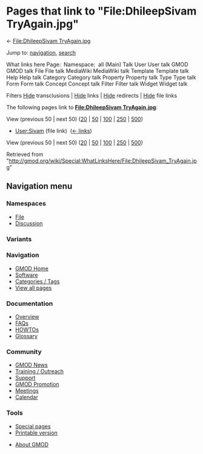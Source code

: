 <div id="mw-page-base" class="noprint">

</div>

<div id="mw-head-base" class="noprint">

</div>

<div id="content" class="mw-body" role="main">

<span id="top"></span>

<div id="mw-js-message" style="display:none;">

</div>



# <span dir="auto">Pages that link to "File:DhileepSivam TryAgain.jpg"</span>

<div id="bodyContent">

<div id="contentSub">

← [File:DhileepSivam
TryAgain.jpg](/wiki/File:DhileepSivam_TryAgain.jpg "File:DhileepSivam TryAgain.jpg")

</div>

<div id="jump-to-nav" class="mw-jump">

Jump to: [navigation](#mw-navigation), [search](#p-search)

</div>

<div id="mw-content-text">

What links here Page:  Namespace:  all (Main) Talk User User talk GMOD
GMOD talk File File talk MediaWiki MediaWiki talk Template Template talk
Help Help talk Category Category talk Property Property talk Type Type
talk Form Form talk Concept Concept talk Filter Filter talk Widget
Widget talk

Filters
[Hide](/mediawiki/index.php?title=Special:WhatLinksHere/File:DhileepSivam_TryAgain.jpg&hidetrans=1 "Special:WhatLinksHere/File:DhileepSivam TryAgain.jpg")
transclusions \|
[Hide](/mediawiki/index.php?title=Special:WhatLinksHere/File:DhileepSivam_TryAgain.jpg&hidelinks=1 "Special:WhatLinksHere/File:DhileepSivam TryAgain.jpg")
links \|
[Hide](/mediawiki/index.php?title=Special:WhatLinksHere/File:DhileepSivam_TryAgain.jpg&hideredirs=1 "Special:WhatLinksHere/File:DhileepSivam TryAgain.jpg")
redirects \|
[Hide](/mediawiki/index.php?title=Special:WhatLinksHere/File:DhileepSivam_TryAgain.jpg&hideimages=1 "Special:WhatLinksHere/File:DhileepSivam TryAgain.jpg")
file links

The following pages link to **[File:DhileepSivam
TryAgain.jpg](/wiki/File:DhileepSivam_TryAgain.jpg "File:DhileepSivam TryAgain.jpg")**:

View (previous 50 \| next 50)
([20](/mediawiki/index.php?title=Special:WhatLinksHere/File:DhileepSivam_TryAgain.jpg&limit=20 "Special:WhatLinksHere/File:DhileepSivam TryAgain.jpg")
\|
[50](/mediawiki/index.php?title=Special:WhatLinksHere/File:DhileepSivam_TryAgain.jpg&limit=50 "Special:WhatLinksHere/File:DhileepSivam TryAgain.jpg")
\|
[100](/mediawiki/index.php?title=Special:WhatLinksHere/File:DhileepSivam_TryAgain.jpg&limit=100 "Special:WhatLinksHere/File:DhileepSivam TryAgain.jpg")
\|
[250](/mediawiki/index.php?title=Special:WhatLinksHere/File:DhileepSivam_TryAgain.jpg&limit=250 "Special:WhatLinksHere/File:DhileepSivam TryAgain.jpg")
\|
[500](/mediawiki/index.php?title=Special:WhatLinksHere/File:DhileepSivam_TryAgain.jpg&limit=500 "Special:WhatLinksHere/File:DhileepSivam TryAgain.jpg"))

- [User:Sivam](/wiki/User:Sivam "User:Sivam") (file link) ‎
  <span class="mw-whatlinkshere-tools">([←
  links](/mediawiki/index.php?title=Special:WhatLinksHere&target=User%3ASivam "Special:WhatLinksHere"))</span>

View (previous 50 \| next 50)
([20](/mediawiki/index.php?title=Special:WhatLinksHere/File:DhileepSivam_TryAgain.jpg&limit=20 "Special:WhatLinksHere/File:DhileepSivam TryAgain.jpg")
\|
[50](/mediawiki/index.php?title=Special:WhatLinksHere/File:DhileepSivam_TryAgain.jpg&limit=50 "Special:WhatLinksHere/File:DhileepSivam TryAgain.jpg")
\|
[100](/mediawiki/index.php?title=Special:WhatLinksHere/File:DhileepSivam_TryAgain.jpg&limit=100 "Special:WhatLinksHere/File:DhileepSivam TryAgain.jpg")
\|
[250](/mediawiki/index.php?title=Special:WhatLinksHere/File:DhileepSivam_TryAgain.jpg&limit=250 "Special:WhatLinksHere/File:DhileepSivam TryAgain.jpg")
\|
[500](/mediawiki/index.php?title=Special:WhatLinksHere/File:DhileepSivam_TryAgain.jpg&limit=500 "Special:WhatLinksHere/File:DhileepSivam TryAgain.jpg"))

</div>

<div class="printfooter">

Retrieved from
"<http://gmod.org/wiki/Special:WhatLinksHere/File:DhileepSivam_TryAgain.jpg>"

</div>

<div id="catlinks" class="catlinks catlinks-allhidden">

</div>

<div class="visualClear">

</div>

</div>

</div>

<div id="mw-navigation">

## Navigation menu

<div id="mw-head">



<div id="left-navigation">

<div id="p-namespaces" class="vectorTabs" role="navigation"
aria-labelledby="p-namespaces-label">

### Namespaces

- <span id="ca-nstab-image"><a href="/wiki/File:DhileepSivam_TryAgain.jpg" accesskey="c"
  title="View the file page [c]">File</a></span>
- <span id="ca-talk"><a
  href="/mediawiki/index.php?title=File_talk:DhileepSivam_TryAgain.jpg&amp;action=edit&amp;redlink=1"
  accesskey="t"
  title="Discussion about the content page [t]">Discussion</a></span>

</div>

<div id="p-variants" class="vectorMenu emptyPortlet" role="navigation"
aria-labelledby="p-variants-label">

### 

### Variants[](#)

<div class="menu">

</div>

</div>

</div>





</div>

</div>

</div>

<div id="mw-panel">

<div id="p-logo" role="banner">

<a href="/wiki/Main_Page"
style="background-image: url(http://gmod.org/images/GMOD-cogs.png);"
title="Visit the main page"></a>

</div>

<div id="p-Navigation" class="portal" role="navigation"
aria-labelledby="p-Navigation-label">

### Navigation

<div class="body">

- <span id="n-GMOD-Home">[GMOD Home](/wiki/Main_Page)</span>
- <span id="n-Software">[Software](/wiki/GMOD_Components)</span>
- <span id="n-Categories-.2F-Tags">[Categories /
  Tags](/wiki/Categories)</span>
- <span id="n-View-all-pages">[View all
  pages](/wiki/Special:AllPages)</span>

</div>

</div>

<div id="p-Documentation" class="portal" role="navigation"
aria-labelledby="p-Documentation-label">

### Documentation

<div class="body">

- <span id="n-Overview">[Overview](/wiki/Overview)</span>
- <span id="n-FAQs">[FAQs](/wiki/Category:FAQ)</span>
- <span id="n-HOWTOs">[HOWTOs](/wiki/Category:HOWTO)</span>
- <span id="n-Glossary">[Glossary](/wiki/Glossary)</span>

</div>

</div>

<div id="p-Community" class="portal" role="navigation"
aria-labelledby="p-Community-label">

### Community

<div class="body">

- <span id="n-GMOD-News">[GMOD News](/wiki/GMOD_News)</span>
- <span id="n-Training-.2F-Outreach">[Training /
  Outreach](/wiki/Training_and_Outreach)</span>
- <span id="n-Support">[Support](/wiki/Support)</span>
- <span id="n-GMOD-Promotion">[GMOD
  Promotion](/wiki/GMOD_Promotion)</span>
- <span id="n-Meetings">[Meetings](/wiki/Meetings)</span>
- <span id="n-Calendar">[Calendar](/wiki/Calendar)</span>

</div>

</div>

<div id="p-tb" class="portal" role="navigation"
aria-labelledby="p-tb-label">

### Tools

<div class="body">

- <span id="t-specialpages"><a href="/wiki/Special:SpecialPages" accesskey="q"
  title="A list of all special pages [q]">Special pages</a></span>
- <span id="t-print"><a
  href="/mediawiki/index.php?title=Special:WhatLinksHere/File:DhileepSivam_TryAgain.jpg&amp;printable=yes"
  rel="alternate" accesskey="p"
  title="Printable version of this page [p]">Printable version</a></span>

</div>

</div>

</div>

</div>

<div id="footer" role="contentinfo">

- <span id="footer-places-about">[About
  GMOD](/wiki/GMOD:About "GMOD:About")</span>

<!-- -->






</div>
